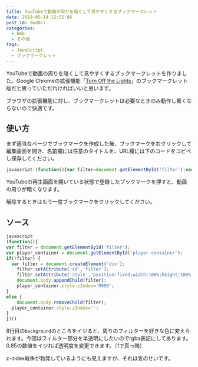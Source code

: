 ```yaml
---
title: YouTubeで動画の周りを暗くして見やすくするブックマークレット
date: 2019-05-14 12:55:06
post_id: 9od8c7
categories:
  - Web
  - その他
tags:
  - JavaScript
  - ブックマークレット
---
```

YouTubeで動画の周りを暗くして見やすくするブックマークレットを作りました。Google Chromeの拡張機能「[Turn Off the Lights](https://chrome.google.com/webstore/detail/turn-off-the-lights-for-y/bfbmjmiodbnnpllbbbfblcplfjjepjdn)」のブックマークレット版だと思っていただれければいいと思います。

<!--more-->

ブラウザの拡張機能に対し、ブックマークレットは必要なときのみ動作し重くならないので快適です。

## 使い方

まず適当なページでブックマークを作成した後、ブックマークを右クリックして編集画面を開き、名前欄には任意のタイトルを、URL欄には下のコードをコピペし保存してください。

```javascript
javascript:(function(){var filter=document.getElementById('filter');var player_container=document.getElementById('player-container');if(!filter){var filter=document.createElement('div');filter.setAttribute('id','filter');filter.setAttribute('style','position:fixed;width:100%;height:100%;background:rgba(0,0,0,.85);z-index:9998;');document.body.appendChild(filter);player_container.style.zIndex='9999';}else{document.body.removeChild(filter);player_container.style.zIndex='';}})()
```

YouTubeの再生画面を開いている状態で登録したブックマークを押すと、動画の周りが暗くなります。

解除するときはもう一度ブックマークをクリックしてください。

## ソース

```javascript
javascript:
(function(){
var filter = document.getElementById('filter');
var player_container = document.getElementById('player-container');
if(!filter) {
  var filter = document.createElement('div');
	filter.setAttribute('id','filter');
	filter.setAttribute('style','position:fixed;width:100%;height:100%;background:rgba(0,0,0,0.85);z-index:9998;');
	document.body.appendChild(filter);
	player_container.style.zIndex='9999';
}
else {
	document.body.removeChild(filter);
  player_container.style.zIndex='';
}
})()
```
8行目の`background`のところをイジると、周りのフィルターを好きな色に変えられます。今回はフィルター部分を半透明にしたいのでrgba表記にしてあります。0.85の数値をイジれば透明度を変更できます。（1で真っ暗）

z-index戦争が勃発しているようにも見えますが、それは気のせいです。
